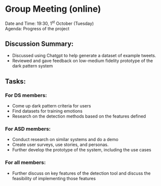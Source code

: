 # Group Meeting (online)
Date and Time: 19:30, 1<sup>st</sup> October (Tuesday)\
Agenda: Progress of the project
## Discussion Summary:
- Discussed using Chatgpt to help generate a dataset of example tweets.
- Reviewed and gave feedback on low-medium fidelity prototype of the dark pattern system
## Tasks:
### For DS members:
- Come up dark pattern criteria for users
- Find datasets for training emotions
- Research on the detection methods based on the features defined
### For ASD members:
- Conduct research on similar systems and do a demo
- Create user surveys, use stories, and personas.
- Further develop the prototype of the system, including the use cases
### For all members:
- Further discuss on key features of the detection tool and discuss the feasibility of implementing those features
